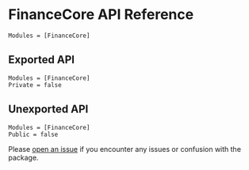 # FinanceCore API Reference

```@index
Modules = [FinanceCore]
```

## Exported API
```@autodocs
Modules = [FinanceCore]
Private = false
```

## Unexported API
```@autodocs
Modules = [FinanceCore]
Public = false
```

Please [open an issue](https://github.com/JuliaActuary/ActuaryUtilities.jl/issues) if you encounter any issues or confusion with the package.
